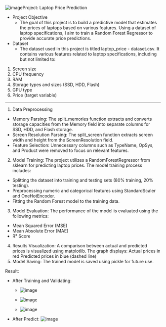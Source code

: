 ![image](https://github.com/user-attachments/assets/4c480b7f-6a51-40d7-8186-9df83f73acb5)Project: Laptop Price Prediction
- Project Objective
  -  The goal of this project is to build a predictive model that estimates the prices of laptops based on various features. Using a dataset of laptop specifications, I aim to train a Random Forest Regressor to provide accurate price predictions.
- Dataset
  - The dataset used in this project is titled laptop_price - dataset.csv. It contains various features related to laptop specifications, including but not limited to:
1. Screen size
2. CPU frequency
3. RAM
4. Storage types and sizes (SSD, HDD, Flash)
5. GPU type
6. Price (target variable)
----------------------------------
1. Data Preprocessing
- Memory Parsing: The split_memories function extracts and converts storage capacities from the Memory field into separate columns for SSD, HDD, and Flash storage.
- Screen Resolution Parsing: The split_screen function extracts screen width and height from the ScreenResolution field.
- Feature Selection: Unnecessary columns such as TypeName, OpSys, and Product were removed to focus on relevant features.
2. Model Training: The project utilizes a RandomForestRegressor from sklearn for predicting laptop prices. The model training process includes:
  - Splitting the dataset into training and testing sets (80% training, 20% testing).
  - Preprocessing numeric and categorical features using StandardScaler and OneHotEncoder.
  - Fitting the Random Forest model to the training data.
3. Model Evaluation: The performance of the model is evaluated using the following metrics:
  - Mean Squared Error (MSE)
  - Mean Absolute Error (MAE)
  - R² Score  
4. Results Visualization: A comparison between actual and predicted prices is visualized using matplotlib. The graph displays:
Actual prices in red
Predicted prices in blue (dashed line)
5. Model Saving: The trained model is saved using pickle for future use.

Result:
- After Training and Validating:
  - ![image](https://github.com/user-attachments/assets/e5786a1f-6542-4fd1-813c-0d44bf4b98ed)

  - ![image](https://github.com/user-attachments/assets/4a8345e9-ee7d-4202-8922-1e6cb7f1adf3)
 
  - ![image](https://github.com/user-attachments/assets/70bf4435-ce8a-4e75-8e43-9a281fe4bf9d)


- After Predict:
![image](https://github.com/user-attachments/assets/d13a23b3-f5ee-4389-8a4e-7c384c0a23cb)

